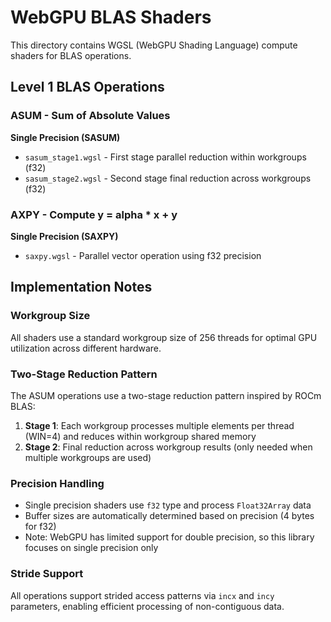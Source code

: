 # WebGPU BLAS Shaders

This directory contains WGSL (WebGPU Shading Language) compute shaders for BLAS operations.

## Level 1 BLAS Operations

### ASUM - Sum of Absolute Values

**Single Precision (SASUM)** 
- `sasum_stage1.wgsl` - First stage parallel reduction within workgroups (f32)
- `sasum_stage2.wgsl` - Second stage final reduction across workgroups (f32)

### AXPY - Compute y = alpha * x + y

**Single Precision (SAXPY)**
- `saxpy.wgsl` - Parallel vector operation using f32 precision

## Implementation Notes

### Workgroup Size
All shaders use a standard workgroup size of 256 threads for optimal GPU utilization across different hardware.

### Two-Stage Reduction Pattern
The ASUM operations use a two-stage reduction pattern inspired by ROCm BLAS:
1. **Stage 1**: Each workgroup processes multiple elements per thread (WIN=4) and reduces within workgroup shared memory
2. **Stage 2**: Final reduction across workgroup results (only needed when multiple workgroups are used)

### Precision Handling
- Single precision shaders use `f32` type and process `Float32Array` data  
- Buffer sizes are automatically determined based on precision (4 bytes for f32)
- Note: WebGPU has limited support for double precision, so this library focuses on single precision only

### Stride Support
All operations support strided access patterns via `incx` and `incy` parameters, enabling efficient processing of non-contiguous data.